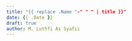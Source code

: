 ```yaml
---
title: "{{ replace .Name "-" " " | title }}"
date: {{ .Date }}
draft: true
author: M. Luthfi As Syafii
---
```

